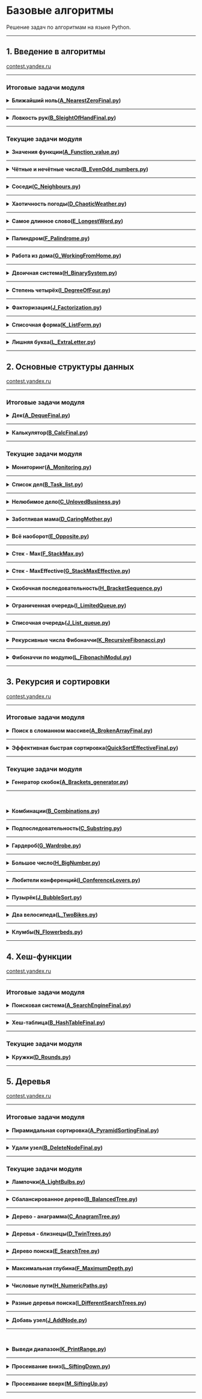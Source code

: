 # Базовые алгоритмы

Решение задач по алгоритмам на языке Python.

---

## 1. Введение в алгоритмы

[contest.yandex.ru](https://contest.yandex.ru/contest/22450/problems/)

-----

### Итоговые задачи модуля

<details>
<summary>
<b>Ближайший ноль(<a href ="Sprint1/A_NearestZeroFinal.py">A_NearestZeroFinal.py</a>) </b>
</summary>

#### Условие
Тимофей ищет место, чтобы построить себе дом. Улица, на которой он хочет жить, имеет длину n, то есть состоит из n одинаковых идущих подряд участков. Каждый участок либо пустой, либо на нём уже построен дом.

Общительный Тимофей не хочет жить далеко от других людей на этой улице. Поэтому ему важно для каждого участка знать расстояние до ближайшего пустого участка. Если участок пустой, эта величина будет равна нулю — расстояние до самого себя.

Помогите Тимофею посчитать искомые расстояния. Для этого у вас есть карта улицы. Дома в городе Тимофея нумеровались в том порядке, в котором строились, поэтому их номера на карте никак не упорядочены. Пустые участки обозначены нулями.
#### Формат ввода
В первой строке дана длина улицы —– n (1 ≤ n ≤ 106). В следующей строке записаны n целых неотрицательных чисел — номера домов и обозначения пустых участков на карте (нули). Гарантируется, что в последовательности есть хотя бы один ноль. Номера домов (положительные числа) уникальны и не превосходят 109.
####  Формат вывода
Для каждого из участков выведите расстояние до ближайшего нуля. Числа выводите в одну строку, разделяя их пробелами.

#### Пример 1

<table><tbody>
  <tr>
    <td><b>Ввод</b></td>
    <td><b>Вывод</b></td>
  </tr>

  <tr>
    <td valign='top'>
      5<br>
      0 1 4 9 0<br>
	  </td>
    <td valign='top'>
      0 1 2 1 0<br>
    </td>
  </tr>
</tbody></table>

#### Пример 2

<table><tbody>
  <tr>
    <td><b>Ввод</b></td>
    <td><b>Вывод</b></td>
  </tr>

  <tr>
    <td valign='top'>
      6<br>
      0 7 9 4 8 20<br>
	  </td>
    <td valign='top'>
      0 1 2 3 4 5<br>
    </td>
  </tr>
</tbody></table>
</details>

-----

<details>
<summary>
<b>Ловкость рук(<a href ="Sprint1/B_SleightOfHandFinal.py">B_SleightOfHandFinal.py</a>) </b>
</summary>

#### Условие
Игра «Тренажёр для скоростной печати» представляет собой поле из клавиш 4x4. В нём на каждом раунде появляется конфигурация цифр и точек. На клавише написана либо точка, либо цифра от 1 до 9.

В момент времени t игрок должен одновременно нажать на все клавиши, на которых написана цифра t. Гоша и Тимофей могут нажать в один момент времени на k клавиш каждый. Если в момент времени t нажаты все нужные клавиши, то игроки получают 1 балл.

Найдите число баллов, которое смогут заработать Гоша и Тимофей, если будут нажимать на клавиши вдвоём.
#### Формат ввода
В первой строке дано целое число k (1 ≤ k ≤ 5).

В четырёх следующих строках задан вид тренажёра -— по 4 символа в каждой строке. Каждый символ – либо точка, либо цифра от 1 до 9. Символы одной строки идут подряд и не разделены пробелами.
####  Формат вывода
Выведите единственное число -— максимальное количество баллов, которое смогут набрать Гоша и Тимофей.

#### Пример 1

<table><tbody>
  <tr>
    <td><b>Ввод</b></td>
    <td><b>Вывод</b></td>
  </tr>

  <tr>
    <td valign='top'>
    3<br>
    1231<br>
    2..2<br>
    2..2<br>
    2..2<br>
	  </td>
    <td valign='top'>
      2<br>
    </td>
  </tr>
</tbody></table>

#### Пример 2

<table><tbody>
  <tr>
    <td><b>Ввод</b></td>
    <td><b>Вывод</b></td>
  </tr>

  <tr>
    <td valign='top'>
      4<br>
      1111<br>
      1111<br>
      1111<br>
      1111<br>
	  </td>
    <td valign='top'>
      0<br>
    </td>
  </tr>
</tbody></table>

</details>

-----

### Текущие задачи модуля

<details>
<summary>
<b>Значения функции(<a href ="Sprint1/A_Function_value.py">A_Function_value.py</a>) </b>
</summary>

#### Условие

Вася делает тест по математике: вычисляет значение функций в различных точках. Стоит отличная погода, и друзья зовут Васю гулять. Но мальчик решил сначала закончить тест и только после этого идти к друзьям. К сожалению, Вася пока не умеет программировать. Зато вы умеете. Помогите Васе написать код функции, вычисляющей y = ax2 + bx + c. Напишите программу, которая будет по коэффициентам a, b, c и числу x выводить значение функции в точке x.

#### Формат ввода
На вход через пробел подаются целые числа a, x, b, c. В конце ввода находится перенос строки.

#### Формат вывода
Выведите одно число — значение функции в точке x.

#### Пример 1

<table><tbody>
  <tr>
    <td><b>Ввод</b></td>
    <td><b>Вывод</b></td>
  </tr>

  <tr>
    <td valign='top'>
		-8 -5 -2 7<br>
	</td>
    <td valign='top'>
		-183 <br>
    </td>
  </tr>
</tbody></table>

#### Пример 2

<table><tbody>
  <tr>
    <td><b>Ввод</b></td>
    <td><b>Вывод</b></td>
  </tr>

  <tr>
    <td valign='top'>
		8  2  9 -10<br>
	</td>
    <td valign='top'>
		40 <br>
    </td>
  </tr>
</tbody></table>

</details>

---

<details>
<summary>
<b>Чётные и нечётные числа(<a href ="Sprint1/B_EvenOdd_numbers.py">B_EvenOdd_numbers.py</a>) </b>
</summary>

#### Условие

Представьте себе онлайн-игру для поездки в метро: игрок нажимает на кнопку, и на экране появляются три случайных числа. Если все три числа оказываются одной чётности, игрок выигрывает.

Напишите программу, которая по трём числам определяет, выиграл игрок или нет.

#### Формат ввода
В первой строке записаны три случайных целых числа a, b и c. Числа не превосходят 109 по модулю.

#### Формат вывода
Выведите «WIN», если игрок выиграл, и «FAIL» в противном случае.

#### Пример 1

<table><tbody>
  <tr>
    <td><b>Ввод</b></td>
    <td><b>Вывод</b></td>
  </tr>

  <tr>
    <td valign='top'>
		1 2 -3<br>
	  </td>
    <td valign='top'>
		FAIL <br>
    </td>
  </tr>
</tbody></table>

#### Пример 2

<table><tbody>
  <tr>
    <td><b>Ввод</b></td>
    <td><b>Вывод</b></td>
  </tr>

  <tr>
    <td valign='top'>
		7 11 7<br>
	  </td>
    <td valign='top'>
		WIN <br>
    </td>
  </tr>
</tbody></table>

</details>

---

<details>
<summary>
<b>Соседи(<a href ="Sprint1/C_Neighbours.py">C_Neighbours.py</a>) </b>
</summary>

#### Условие
Дана матрица. Нужно написать функцию, которая для элемента возвращает всех его соседей. Соседним считается элемент, находящийся от текущего на одну ячейку влево, вправо, вверх или вниз. Диагональные элементы соседними не считаются.
Например, в матрице A соседними элементами для (0, 0) будут 2 и 0. А для (2, 1) –— 1, 2, 7, 7.

#### Формат ввода
В первой строке задано n — количество строк матрицы. Во второй — количество столбцов m. Числа m и n не превосходят 1000. В следующих n строках задана матрица. Элементы матрицы — целые числа, по модулю не превосходящие 1000. В последних двух строках записаны координаты элемента, соседей которого нужно найти. Индексация начинается с нуля.
### Формат вывода
Напечатайте нужные числа в возрастающем порядке через пробел.

#### Пример 1

<table><tbody>
  <tr>
    <td><b>Ввод</b></td>
    <td><b>Вывод</b></td>
  </tr>

  <tr>
    <td valign='top'>
      4<br>
      3<br>
      1 2 3<br>
      0 2 6<br>
      7 4 1<br>
      2 7 0<br>
      3<br>
      0<br>
	  </td>
    <td valign='top'>
		  7 7 <br>
    </td>
  </tr>
</tbody></table>

#### Пример 2

<table><tbody>
  <tr>
    <td><b>Ввод</b></td>
    <td><b>Вывод</b></td>
  </tr>

  <tr>
    <td valign='top'>
      4<br>
      3<br>
      1 2 3<br>
      0 2 6<br>
      7 4 1<br>
      2 7 0<br>
      0<br>
      0<br>
	  </td>
    <td valign='top'>
		  0 2 <br>
    </td>
  </tr>
</tbody></table>

</details>

-----

<details>
<summary>
<b>Хаотичность погоды(<a href ="Sprint1/D_ChaoticWeather.py">D_ChaoticWeather.py</a>) </b>
</summary>

#### Условие
Метеорологическая служба вашего города решила исследовать погоду новым способом.

Под температурой воздуха в конкретный день будем понимать максимальную температуру в этот день.
Под хаотичностью погоды за n дней служба понимает количество дней, в которые температура строго больше, чем в день до (если такой существует) и в день после текущего (если такой существует). Например, если за 5 дней максимальная температура воздуха составляла [1, 2, 5, 4, 8] градусов, то хаотичность за этот период равна 2: в 3-й и 5-й дни выполнялись описанные условия.
Определите по ежедневным показаниям температуры хаотичность погоды за этот период.

Заметим, что если число показаний n=1, то единственный день будет хаотичным.
#### Формат ввода
В первой строке дано число n –— длина периода измерений в днях, 1 ≤ n≤ 105. Во второй строке даны n целых чисел –— значения температуры в каждый из n дней. Значения температуры не превосходят 273 по модулю.
###  Формат вывода
Выведите единственное число — хаотичность за данный период.

### Пример 1

<table><tbody>
  <tr>
    <td><b>Ввод</b></td>
    <td><b>Вывод</b></td>
  </tr>

  <tr>
    <td valign='top'>
      7<br>
      -1 -10 -8 0 2 0 5<br>
	  </td>
    <td valign='top'>
		3 <br>
    </td>
  </tr>
</tbody></table>

#### Пример 2

<table><tbody>
  <tr>
    <td><b>Ввод</b></td>
    <td><b>Вывод</b></td>
  </tr>

  <tr>
    <td valign='top'>
      5<br>
      1 2 5 4 8<br>
	  </td>
    <td valign='top'>
		3 <br>
    </td>
  </tr>
</tbody></table>

</details>

-----

<details>
<summary>
<b>Самое длинное слово(<a href ="Sprint1/E_LongestWord.py">E_LongestWord.py</a>) </b>
</summary>

#### Условие
Чтобы подготовиться к семинару, Гоше надо прочитать статью по эффективному менеджменту. Так как Гоша хочет спланировать день заранее, ему необходимо оценить сложность статьи.

Он придумал такой метод оценки: берётся случайное предложение из текста и в нём ищется самое длинное слово. Его длина и будет условной сложностью статьи.

Помогите Гоше справиться с этой задачей.
#### Формат ввода
В первой строке дана длина текста L (1 ≤ L ≤ 105).

В следующей строке записан текст, состоящий из строчных латинских букв и пробелов. Слово —– последовательность букв, не разделённых пробелами. Пробелы могут стоять в самом начале строки и в самом её конце. Текст заканчивается переносом строки, этот символ не включается в число остальных L символов.
####  Формат вывода
В первой строке выведите самое длинное слово. Во второй строке выведите его длину. Если подходящих слов несколько, выведите то, которое встречается раньше.

#### Пример 1

<table><tbody>
  <tr>
    <td><b>Ввод</b></td>
    <td><b>Вывод</b></td>
  </tr>

  <tr>
    <td valign='top'>
      19<br>
      i love segment tree<br>
	  </td>
    <td valign='top'>
      segment<br>
      7<br>
    </td>
  </tr>
</tbody></table>

#### Пример 2

<table><tbody>
  <tr>
    <td><b>Ввод</b></td>
    <td><b>Вывод</b></td>
  </tr>

  <tr>
    <td valign='top'>
      21<br>
      frog jumps from river<br>
	  </td>
    <td valign='top'>
      jumps<br>
      5<br>
    </td>
  </tr>
</tbody></table>

</details>

-----

<details>
<summary>
<b>Палиндром(<a href ="Sprint1/F_Palindrome.py">F_Palindrome.py</a>) </b>
</summary>

#### Условие
Помогите Васе понять, будет ли фраза палиндромом‎. Учитываются только буквы и цифры, заглавные и строчные буквы считаются одинаковыми.
Решение должно работать за O(N), где N — длина строки на входе.
#### Формат ввода
В единственной строке записана фраза или слово. Буквы могут быть только латинские. Длина текста не превосходит 20000 символов.
Фраза может состоять из строчных и прописных латинских букв, цифр, знаков препинания.
####  Формат вывода
Выведите «True», если фраза является палиндромом, и «False», если не является.

#### Пример 1

<table><tbody>
  <tr>
    <td><b>Ввод</b></td>
    <td><b>Вывод</b></td>
  </tr>

  <tr>
    <td valign='top'>
      A man, a plan, a canal: Panama<br>
	  </td>
    <td valign='top'>
      True<br>
    </td>
  </tr>
</tbody></table>

#### Пример 2

<table><tbody>
  <tr>
    <td><b>Ввод</b></td>
    <td><b>Вывод</b></td>
  </tr>

  <tr>
    <td valign='top'>
      zo<br>
	  </td>
    <td valign='top'>
      False <br>
    </td>
  </tr>
</tbody></table>

</details>

-----

<details>
<summary>
<b>Работа из дома(<a href ="Sprint1/G_WorkingFromHome.py">G_WorkingFromHome.py</a>) </b>
</summary>

#### Условие
Вася реализовал функцию, которая переводит целое число из десятичной системы в двоичную. Но, кажется, она получилась не очень оптимальной.
Попробуйте написать более эффективную программу.
Не используйте встроенные средства языка по переводу чисел в бинарное представление.
#### Формат ввода
На вход подаётся целое число в диапазоне от 0 до 10000.
####  Формат вывода
Выведите двоичное представление этого числа.

#### Пример 1
<table><tbody>
  <tr>
    <td><b>Ввод</b></td>
    <td><b>Вывод</b></td>
  </tr>

  <tr>
    <td valign='top'>
      5<br>
	  </td>
    <td valign='top'>
      101 <br>
    </td>
  </tr>
</tbody></table>

#### Пример 2
<table><tbody>
  <tr>
    <td><b>Ввод</b></td>
    <td><b>Вывод</b></td>
  </tr>

  <tr>
    <td valign='top'>
      14<br>
	  </td>
    <td valign='top'>
      1110 <br>
    </td>
  </tr>
</tbody></table>

</details>

-----

<details>
<summary>
<b>Двоичная система(<a href ="Sprint1/H_BinarySystem.py">H_BinarySystem.py</a>) </b>
</summary>

#### Условие
Тимофей записал два числа в двоичной системе счисления и попросил Гошу вывести их сумму, также в двоичной системе. Встроенную в язык программирования возможность сложения двоичных чисел применять нельзя. Помогите Гоше решить задачу.
Решение должно работать за O(N), где N –— количество разрядов максимального числа на входе.
#### Формат ввода
Два числа в двоичной системе счисления, каждое на отдельной строке. Длина каждого числа не превосходит 10 000 символов.
####  Формат вывода
Одно число в двоичной системе счисления.

#### Пример 1

<table><tbody>
  <tr>
    <td><b>Ввод</b></td>
    <td><b>Вывод</b></td>
  </tr>

  <tr>
    <td valign='top'>
      1010<br>
      1011<br>
	  </td>
    <td valign='top'>
      10101 <br>
    </td>
  </tr>
</tbody></table>

#### Пример 2

<table><tbody>
  <tr>
    <td><b>Ввод</b></td>
    <td><b>Вывод</b></td>
  </tr>

  <tr>
    <td valign='top'>
      1<br>
      1<br>
	  </td>
    <td valign='top'>
      10 <br>
    </td>
  </tr>
</tbody></table>
</details>

-----

<details>
<summary>
<b>Степень четырёх(<a href ="Sprint1/I_DegreeOfFour.py">I_DegreeOfFour.py</a>) </b>
</summary>

#### Условие
Напишите программу, которая определяет, будет ли положительное целое число степенью четвёрки.
Подсказка: степенью четвёрки будут все числа вида 4n, где n – целое неотрицательное число.
#### Формат ввода
На вход подаётся целое число в диапазоне от 1 до 10000.
####  Формат вывода
Выведите «True», если число является степенью четырёх, «False» –— в обратном случае.

#### Пример 1

<table><tbody>
  <tr>
    <td><b>Ввод</b></td>
    <td><b>Вывод</b></td>
  </tr>

  <tr>
    <td valign='top'>
      15<br>
	  </td>
    <td valign='top'>
      False<br>
    </td>
  </tr>
</tbody></table>

#### Пример 2

<table><tbody>
  <tr>
    <td><b>Ввод</b></td>
    <td><b>Вывод</b></td>
  </tr>

  <tr>
    <td valign='top'>
      16<br>
	  </td>
    <td valign='top'>
      True<br>
    </td>
  </tr>
</tbody></table>
</details>

-----

<details>
<summary>
<b>Факторизация(<a href ="Sprint1/J_Factorization.py">J_Factorization.py</a>) </b>
</summary>

#### Условие
Основная теорема арифметики говорит: любое число раскладывается на произведение простых множителей единственным образом, с точностью до их перестановки. Например:

Число 8 можно представить как 2 × 2 × 2.
Число 50 –— как 2 × 5 × 5 (или 5 × 5 × 2, или 5 × 2 × 5). Три варианта отличаются лишь порядком следования множителей.
Разложение числа на простые множители называется факторизацией числа.

Напишите программу, которая производит факторизацию переданного числа.
#### Формат ввода
В единственной строке дано число n (2 ≤ n ≤ 109), которое нужно факторизовать.
####  Формат вывода
Выведите в порядке неубывания простые множители, на которые раскладывается число n.

#### Пример 1

<table><tbody>
  <tr>
    <td><b>Ввод</b></td>
    <td><b>Вывод</b></td>
  </tr>

  <tr>
    <td valign='top'>
      8<br>
	  </td>
    <td valign='top'>
      2 2 2 <br>
    </td>
  </tr>
</tbody></table>

#### Пример 2

<table><tbody>
  <tr>
    <td><b>Ввод</b></td>
    <td><b>Вывод</b></td>
  </tr>

  <tr>
    <td valign='top'>
      100<br>
	  </td>
    <td valign='top'>
      2 2 5 5 <br>
    </td>
  </tr>
</tbody></table>
</details>

-----

<details>
<summary>
<b>Списочная форма(<a href ="Sprint1/K_ListForm.py">K_ListForm.py</a>) </b>
</summary>

#### Условие
Вася просил Аллу помочь решить задачу. На этот раз по информатике.
Для неотрицательного целого числа X списочная форма –— это массив его цифр слева направо. К примеру, для 1231 списочная форма будет [1,2,3,1]. На вход подается количество цифр числа Х, списочная форма неотрицательного числа Х и неотрицательное число K. Число К не превосходят 10000. Длина числа Х не превосходит 1000.

Нужно вернуть списочную форму числа X + K.
#### Формат ввода
В первой строке — длина списочной формы числа X. На следующей строке — сама списочная форма с цифрами записанными через пробел.
В последней строке записано число K, 0 ≤ K ≤ 10000.
####  Формат вывода
Выведите списочную форму числа X+K.

#### Пример 1

<table><tbody>
  <tr>
    <td><b>Ввод</b></td>
    <td><b>Вывод</b></td>
  </tr>

  <tr>
    <td valign='top'>
      4<br>
      1 2 0 0<br>
      34<br>
	  </td>
    <td valign='top'>
      1 2 3 4 <br>
    </td>
  </tr>
</tbody></table>

#### Пример 2

<table><tbody>
  <tr>
    <td><b>Ввод</b></td>
    <td><b>Вывод</b></td>
  </tr>

  <tr>
    <td valign='top'>
      2<br>
      9 5<br>
      17<br>
	  </td>
    <td valign='top'>
      1 1 2 <br>
    </td>
  </tr>
</tbody></table>
</details>

-----

<details>
<summary>
<b>Лишняя буква(<a href ="Sprint1/L_ExtraLetter.py">L_ExtraLetter.py</a>) </b>
</summary>

#### Условие
Васе очень нравятся задачи про строки, поэтому он придумал свою. Есть 2 строки s и t, состоящие только из строчных букв. Строка t получена перемешиванием букв строки s и добавлением 1 буквы в случайную позицию. Нужно найти добавленную букву.
#### Формат ввода
На вход подаются строки s и t, разделённые переносом строки. Длины строк не превосходят 1000 символов. Строки не бывают пустыми.
####  Формат вывода
Выведите лишнюю букву.

#### Пример 1

<table><tbody>
  <tr>
    <td><b>Ввод</b></td>
    <td><b>Вывод</b></td>
  </tr>

  <tr>
    <td valign='top'>
      abcd<br>
      abcde<br>
	  </td>
    <td valign='top'>
      e<br>
    </td>
  </tr>
</tbody></table>

#### Пример 2

<table><tbody>
  <tr>
    <td><b>Ввод</b></td>
    <td><b>Вывод</b></td>
  </tr>

  <tr>
    <td valign='top'>
      go<br>
      ogg<br>
	  </td>
    <td valign='top'>
      g<br>
    </td>
  </tr>
</tbody></table>

#### Пример 3

<table><tbody>
  <tr>
    <td><b>Ввод</b></td>
    <td><b>Вывод</b></td>
  </tr>

  <tr>
    <td valign='top'>
      xtkpx<br>
      xkctpx<br>
	  </td>
    <td valign='top'>
      c<br>
    </td>
  </tr>
</tbody></table>
</details>

-----

## 2. Основные структуры данных

[contest.yandex.ru](https://contest.yandex.ru/contest/22779/problems/)

-----
### Итоговые задачи модуля

<details>
<summary>
<b>Дек(<a href ="Sprint2/А_DequeFinal.py">А_DequeFinal.py</a>) </b>
</summary>

#### Условие

Гоша реализовал структуру данных Дек, максимальный размер которого определяется заданным числом. Методы push_back(x), push_front(x), pop_back(), pop_front() работали корректно. Но, если в деке было много элементов, программа работала очень долго. Дело в том, что не все операции выполнялись за O(1). Помогите Гоше! Напишите эффективную реализацию.

Внимание: при реализации используйте кольцевой буфер.

#### Формат ввода
В первой строке записано количество команд n — целое число, не превосходящее 100000. Во второй строке записано число m — максимальный размер дека. Он не превосходит 50000. В следующих n строках записана одна из команд:

push_back(value) – добавить элемент в конец дека. Если в деке уже находится максимальное число элементов, вывести «error».
push_front(value) – добавить элемент в начало дека. Если в деке уже находится максимальное число элементов, вывести «error».
pop_front() – вывести первый элемент дека и удалить его. Если дек был пуст, то вывести «error».
pop_back() – вывести последний элемент дека и удалить его. Если дек был пуст, то вывести «error».
Value — целое число, по модулю не превосходящее 1000.

####  Формат вывода
Выведите результат выполнения каждой команды на отдельной строке. Для успешных запросов push_back(x) и push_front(x) ничего выводить не надо.

#### Пример 1

<table><tbody>
  <tr>
    <td><b>Ввод</b></td>
    <td><b>Вывод</b></td>
  </tr>

  <tr>
    <td valign='top'>
      4<br>
      4<br>
      push_front 861<br>
      push_front -819<br>
      pop_back<br>
      pop_back<br>
	  </td>
    <td valign='top'>
      861<br>
      -819<br>
    </td>
  </tr>
</tbody></table>

#### Пример 2

<table><tbody>
  <tr>
    <td><b>Ввод</b></td>
    <td><b>Вывод</b></td>
  </tr>

  <tr>
    <td valign='top'>
      7<br>
      10<br>
      push_front -855<br>
      push_front 0<br>
      pop_back<br>
      pop_back<br>
      push_back 844<br>
      pop_back<br>
      push_back 823<br>
	  </td>
    <td valign='top'>
      -855<br>
      0<br>
      844<br>
    </td>
  </tr>
</tbody></table>
</details>

-----

<details>
<summary>
<b>Калькулятор(<a href ="Sprint2/B_CalcFinal.py">B_CalcFinal.py</a>) </b>
</summary>

#### Условие

Задание связано с обратной польской нотацией. Она используется для парсинга арифметических выражений. Еще её иногда называют постфиксной нотацией.

В постфиксной нотации операнды расположены перед знаками операций.

Пример 1:
3 4 +
означает 3 + 4 и равно 7

Пример 2:
12 5 /
Так как деление целочисленное, то в результате получим 2.

Пример 3:
10 2 4 * -
означает 10 - 2 * 4 и равно 2

Разберём последний пример подробнее:

Знак * стоит сразу после чисел 2 и 4, значит к ним нужно применить операцию, которую этот знак обозначает, то есть перемножить эти два числа. В результате получим 8.

После этого выражение приобретёт вид:

10 8 -

Операцию «минус» нужно применить к двум идущим перед ней числам, то есть 10 и 8. В итоге получаем 2.

Рассмотрим алгоритм более подробно. Для его реализации будем использовать стек.

Для вычисления значения выражения, записанного в обратной польской нотации, нужно считывать выражение слева направо и придерживаться следующих шагов:

Обработка входного символа:
Если на вход подан операнд, он помещается на вершину стека.
Если на вход подан знак операции, то эта операция выполняется над требуемым количеством значений, взятых из стека в порядке добавления. Результат выполненной операции помещается на вершину стека.
Если входной набор символов обработан не полностью, перейти к шагу 1.
После полной обработки входного набора символов результат вычисления выражения находится в вершине стека. Если в стеке осталось несколько чисел, то надо вывести только верхний элемент.
Замечание про отрицательные числа и деление: в этой задаче под делением понимается математическое целочисленное деление. Это значит, что округление всегда происходит вниз. А именно: если a / b = c, то b ⋅ c — это наибольшее число, которое не превосходит a и одновременно делится без остатка на b.

Например, -1 / 3 = -1. Будьте осторожны: в C++, Java и Go, например, деление чисел работает иначе.

В текущей задаче гарантируется, что деления на отрицательное число нет.

#### Формат ввода

В единственной строке дано выражение, записанное в обратной польской нотации. Числа и арифметические операции записаны через пробел.

На вход могут подаваться операции: +, -, *, / и числа, по модулю не превосходящие 10000.

Гарантируется, что значение промежуточных выражений в тестовых данных по модулю не больше 50000.

####  Формат вывода
Выведите единственное число — значение выражения.

#### Пример 1
<table><tbody>
  <tr>
    <td><b>Ввод</b></td>
    <td><b>Вывод</b></td>
  </tr>

  <tr>
    <td valign='top'>
      2 1 + 3 *<br>
	  </td>
    <td valign='top'>
      9<br>
    </td>
  </tr>
</tbody></table>

#### Пример 2
<table><tbody>
  <tr>
    <td><b>Ввод</b></td>
    <td><b>Вывод</b></td>
  </tr>

  <tr>
    <td valign='top'>
      7 2 + 4 * 2 +<br>
	  </td>
    <td valign='top'>
      38<br>
    </td>
  </tr>
</tbody></table>
</details>

-----

### Текущие задачи модуля

<details>
<summary>
<b>Мониторинг(<a href ="Sprint2/A_Monitoring.py">A_Monitoring.py</a>) </b>
</summary>

#### Условие
Алла получила задание, связанное с мониторингом работы различных серверов. Требуется понять, сколько времени обрабатываются определённые запросы на конкретных серверах. Эту информацию нужно хранить в матрице, где номер столбца соответствуют идентификатору запроса, а номер строки — идентификатору сервера. Алла перепутала строки и столбцы местами. С каждым бывает. Помогите ей исправить баг.

Есть матрица размера m × n. Нужно написать функцию, которая её транспонирует.

Транспонированная матрица получается из исходной заменой строк на столбцы.

#### Формат ввода
В первой строке задано число n — количество строк матрицы.
Во второй строке задано m — число столбцов, m и n не превосходят 1000. В следующих n строках задана матрица. Числа в ней не превосходят по модулю 1000.

####  Формат вывода
Напечатайте транспонированную матрицу в том же формате, который задан во входных данных. Каждая строка матрицы выводится на отдельной строке, элементы разделяются пробелами.

#### Пример 1
<table><tbody>
  <tr>
    <td><b>Ввод</b></td>
    <td><b>Вывод</b></td>
  </tr>

  <tr>
    <td valign='top'>
      4<br>
      3<br>
      1 2 3<br>
      0 2 6<br>
      7 4 1<br>
      2 7 0<br>
	  </td>
    <td valign='top'>
      1 0 7 2<br>
      2 2 4 7<br>
      3 6 1 0<br>
    </td>
  </tr>
</tbody></table>

</details>

---

<details>
<summary>
<b>Список дел(<a href ="Sprint2/B_Task_list.py">B_Task_list.py</a>) </b>
</summary>

#### Условие
Васе нужно распечатать свой список дел на сегодня. Помогите ему: напишите функцию, которая печатает все его дела. Известно, что дел у Васи не больше 5000
Внимание: в этой задаче не нужно считывать входные данные. Нужно написать только функцию, которая принимает на вход голову списка и печатает его элементы. Ниже дано описание структуры, которая задаёт узел списка.
#### Формат ввода
Формат ввода
В качестве ответа сдайте только код функции, которая печатает элементы списка. Длина списка не превосходит 5000
 элементов. Список не бывает пустым.
Следуйте следующим правилам при отправке решений:

По умолчанию выбран компилятор Make, выбор компилятора в данной задаче недоступен.
Решение нужно отправлять в виде файла с расширением соответствующем вашему языку программирования.
Для Java файл должен называться Solution.java, для C# – Solution.cs
Для остальных языков программирования это имя использовать нельзя (имя «solution» тоже).
Для Go укажите package main.

####  Формат вывода
Функция должна напечатать элементы списка по одному в строке.

</details>

---

<details>
<summary>
<b>Нелюбимое дело(<a href ="Sprint2/C_UnlovedBusiness.py">C_UnlovedBusiness.py</a>) </b>
</summary>

#### Условие

Вася размышляет, что ему можно не делать из того списка дел, который он составил. Но, кажется, все пункты очень важные! Вася решает загадать число и удалить дело, которое идёт под этим номером. Список дел представлен в виде односвязного списка. Напишите функцию solution, которая принимает на вход голову списка и номер удаляемого дела и возвращает голову обновлённого списка.
Внимание: в этой задаче не нужно считывать входные данные. Нужно написать только функцию, которая принимает на вход голову списка и номер удаляемого элемента и возвращает голову обновлённого списка.

#### Формат ввода
Функция принимает голову списка и индекс элемента, который надо удалить (нумерация с нуля). Список содержит не более 5000 элементов. Список не бывает пустым.

####  Формат вывода

Верните голову списка, в котором удален нужный элемент.

</details>

---

<details>
<summary>
<b>Заботливая мама(<a href ="Sprint2/D_CaringMother.py">D_CaringMother.py</a>) </b>
</summary>

#### Условие
Мама Васи хочет знать, что сын планирует делать и когда. Помогите ей: напишите функцию solution, определяющую индекс первого вхождения передаваемого ей на вход значения в связном списке, если значение присутствует.Внимание: в этой задаче не нужно считывать входные данные. Нужно написать только функцию, которая принимает на вход голову списка и искомый элемент, а возвращает целое число — индекс найденного элемента или -1.

#### Формат ввода
Функция на вход принимает голову односвязного списка и элемент, который нужно найти. Длина списка не превосходит 10000 элементов. Список не бывает пустым.
####  Формат вывода
Функция возвращает индекс первого вхождения искомого элемента в список(индексация начинается с нуля). Если элемент не найден, нужно вернуть -1.


</details>

---
<details>
<summary>
<b>Всё наоборот(<a href ="Sprint2/E_Opposite.py">E_Opposite.py</a>) </b>
</summary>

#### Условие

Вася решил запутать маму —– делать дела в обратном порядке. Список его дел теперь хранится в двусвязном списке. Напишите функцию, которая вернёт список в обратном порядке.

#### Формат ввода

Функция принимает на вход единственный аргумент — голову двусвязного списка.
Длина списка не превосходит 1000 элементов. Список не бывает пустым.

####  Формат вывода
Функция должна вернуть голову развернутого списка.


</details>

---

<details>
<summary>
<b>Стек - Max(<a href ="Sprint2/F_StackMax.py">F_StackMax.py</a>) </b>
</summary>

#### Условие
Нужно реализовать класс StackMax, который поддерживает операцию определения максимума среди всех элементов в стеке. Класс должен поддерживать операции push(x), где x – целое число, pop() и get_max().
#### Формат ввода
В первой строке записано одно число n — количество команд, которое не превосходит 10000. В следующих n строках идут команды. Команды могут быть следующих видов:

push(x) — добавить число x в стек;
pop() — удалить число с вершины стека;
get_max() — напечатать максимальное число в стеке;
Если стек пуст, при вызове команды get_max() нужно напечатать «None», для команды pop() — «error».
####  Формат вывода
Для каждой команды get_max() напечатайте результат её выполнения. Если стек пустой, для команды get_max() напечатайте «None». Если происходит удаление из пустого стека — напечатайте «error».

</details>

---

<details>
<summary>
<b>Стек - MaxEffective(<a href ="Sprint2/G_StackMaxEffective.py">G_StackMaxEffective.py</a>) </b>
</summary>

#### Условие
Реализуйте класс StackMaxEffective, поддерживающий операцию определения максимума среди элементов в стеке. Сложность операции должна быть O(1). Для пустого стека операция должна возвращать None. При этом push(x) и pop() также должны выполняться за константное время.

#### Формат ввода
В первой строке записано одно число — количество команд, оно не превосходит 100000. Далее идут команды по одной в строке. Команды могут быть следующих видов:

push(x) — добавить число x в стек;
pop() — удалить число с вершины стека;
get_max() — напечатать максимальное число в стеке;
Если стек пуст, при вызове команды get_max нужно напечатать «None», для команды pop — «error».

####  Формат вывода
Для каждой команды get_max() напечатайте результат её выполнения. Если стек пустой, для команды get_max() напечатайте «None». Если происходит удаление из пустого стека — напечатайте «error».

#### Пример 1

<table><tbody>
  <tr>
    <td><b>Ввод</b></td>
    <td><b>Вывод</b></td>
  </tr>

  <tr>
    <td valign='top'>
      10<br>
      pop<br>
      pop<br>
      push 4<br>
      push -5<br>
      push 7<br>
      pop<br>
      pop<br>
      get_max<br>
      pop<br>
      get_max<br>
	  </td>
    <td valign='top'>
      error<br>
      error<br>
      4<br>
      None<br>
    </td>
  </tr>
</tbody></table>

#### Пример 2

<table><tbody>
  <tr>
    <td><b>Ввод</b></td>
    <td><b>Вывод</b></td>
  </tr>

  <tr>
    <td valign='top'>
      10<br>
      get_max<br>
      push -6<br>
      pop<br>
      pop<br>
      get_max<br>
      push 2<br>
      get_max<br>
      pop<br>
      push -2<br>
      push -6<br>
	  </td>
    <td valign='top'>
      None<br>
      error<br>
      None<br>
      2<br>
    </td>
  </tr>
</tbody></table>
</details>

---

<details>
<summary>
<b>Скобочная последовательность(<a href ="Sprint2/H_BracketSequence.py">H_BracketSequence.py</a>) </b>
</summary>

#### Условие
Вот какую задачу Тимофей предложил на собеседовании одному из кандидатов. Если вы с ней ещё не сталкивались, то наверняка столкнётесь –— она довольно популярная.

Дана скобочная последовательность. Нужно определить, правильная ли она.

Будем придерживаться такого определения:

пустая строка —– правильная скобочная последовательность;
правильная скобочная последовательность, взятая в скобки одного типа, –— правильная скобочная последовательность;
правильная скобочная последовательность с приписанной слева или справа правильной скобочной последовательностью —– тоже правильная.
На вход подаётся последовательность из скобок трёх видов: [], (), {}.
Напишите функцию is_correct_bracket_seq, которая принимает на вход скобочную последовательность и возвращает True, если последовательность правильная, а иначе False.

#### Формат ввода
На вход подаётся одна строка, содержащая скобочную последовательность. Скобки записаны подряд, без пробелов.
####  Формат вывода
Выведите «True» или «False».

#### Пример 1

<table><tbody>
  <tr>
    <td><b>Ввод</b></td>
    <td><b>Вывод</b></td>
  </tr>

  <tr>
    <td valign='top'>
      {[()]}<br>
	  </td>
    <td valign='top'>
      True<br>
    </td>
  </tr>
</tbody></table>

#### Пример 2

<table><tbody>
  <tr>
    <td><b>Ввод</b></td>
    <td><b>Вывод</b></td>
  </tr>

  <tr>
    <td valign='top'>
      ()<br>
	  </td>
    <td valign='top'>
      True<br>
    </td>
  </tr>
</tbody></table>

</details>

---

<details>
<summary>
<b>Ограниченная очередь(<a href ="Sprint2/I_LimitedQueue.py">I_LimitedQueue.py</a>) </b>
</summary>

#### Условие
Астрологи объявили день очередей ограниченного размера. Тимофею нужно написать класс MyQueueSized, который принимает параметр max_size, означающий максимально допустимое количество элементов в очереди.

Помогите ему —– реализуйте программу, которая будет эмулировать работу такой очереди. Функции, которые надо поддержать, описаны в формате ввода.
#### Формат ввода
В первой строке записано одно число — количество команд, оно не превосходит 5000.
Во второй строке задан максимально допустимый размер очереди, он не превосходит 5000.
Далее идут команды по одной на строке. Команды могут быть следующих видов:

push(x) — добавить число x в очередь;
pop() — удалить число из очереди и вывести на печать;
peek() — напечатать первое число в очереди;
size() — вернуть размер очереди;
При превышении допустимого размера очереди нужно вывести «error». При вызове операций pop() или peek() для пустой очереди нужно вывести «None».

####  Формат вывода
Напечатайте результаты выполнения нужных команд, по одному на строке.

#### Пример 1

<table><tbody>
  <tr>
    <td><b>Ввод</b></td>
    <td><b>Вывод</b></td>
  </tr>

  <tr>
    <td valign='top'>
      8<br>
      2<br>
      peek<br>
      push 5<br>
      push 2<br>
      peek<br>
      size<br>
      size<br>
      push 1<br>
      size<br>
	  </td>
    <td valign='top'>
      None<br>
      5<br>
      2<br>
      2<br>
      error<br>
      2<br>
    </td>
  </tr>
</tbody></table>

#### Пример 2
<table><tbody>
  <tr>
    <td><b>Ввод</b></td>
    <td><b>Вывод</b></td>
  </tr>

  <tr>
    <td valign='top'>
      10<br>
      1<br>
      push 1<br>
      size<br>
      push 3<br>
      size<br>
      push 1<br>
      pop<br>
      push 1<br>
      pop<br>
      push 3<br>
      push 3<br>
	  </td>
    <td valign='top'>
      1<br>
      error<br>
      1<br>
      error<br>
      1<br>
      1<br>
      error<br>
    </td>
  </tr>
</tbody></table>
</details>

---

<details>
<summary>
<b>Списочная очередь(<a href ="Sprint2/J_List_queue.py">J_List_queue.py</a>) </b>
</summary>

#### Условие
Любимый вариант очереди Тимофея — очередь, написанная с использованием связного списка. Помогите ему с реализацией. Очередь должна поддерживать выполнение трёх команд:

get() — вывести элемент, находящийся в голове очереди, и удалить его. Если очередь пуста, то вывести «error».
put(x) — добавить число x в очередь
size() — вывести текущий размер очереди

#### Формат ввода
В первой строке записано количество команд n — целое число, не превосходящее 1000. В каждой из следующих n строк записаны команды по одной строке.

####  Формат вывода
Выведите ответ на каждый запрос по одному в строке.

#### Пример 1
<table><tbody>
  <tr>
    <td><b>Ввод</b></td>
    <td><b>Вывод</b></td>
  </tr>

  <tr>
    <td valign='top'>
      10<br>
      put -34<br>
      put -23<br>
      get<br>
      size<br>
      get<br>
      size<br>
      get<br>
      get<br>
      put 80<br>
      size<br>
	  </td>
    <td valign='top'>
      -34<br>
      1<br>
      -23<br>
      0<br>
      error<br>
      error<br>
      1<br>
    </td>
  </tr>
</tbody></table>

#### Пример 2
<table><tbody>
  <tr>
    <td><b>Ввод</b></td>
    <td><b>Вывод</b></td>
  </tr>

  <tr>
    <td valign='top'>
      6<br>
      put -66<br>
      put 98<br>
      size<br>
      size<br>
      get<br>
      get<br>
	  </td>
    <td valign='top'>
      2<br>
      2<br>
      -66<br>
      98<br>
    </td>
  </tr>
</tbody></table>
</details>

---

<details>
<summary>
<b>Рекурсивные числа Фибоначчи(<a href ="Sprint2/K_RecursiveFibonacci.py">K_RecursiveFibonacci.py</a>) </b>
</summary>

#### Формат ввода

На вход подаётся n — целое число в диапазоне от 0 до 32.
####  Формат вывода

Нужно вывести Fn.

#### Пример 1
<table><tbody>
  <tr>
    <td><b>Ввод</b></td>
    <td><b>Вывод</b></td>
  </tr>

  <tr>
    <td valign='top'>
      3<br>
	  </td>
    <td valign='top'>
      3<br>
    </td>
  </tr>
</tbody></table>

#### Пример 2
<table><tbody>
  <tr>
    <td><b>Ввод</b></td>
    <td><b>Вывод</b></td>
  </tr>

  <tr>
    <td valign='top'>
      0<br>
	  </td>
    <td valign='top'>
      1<br>
    </td>
  </tr>
</tbody></table>

</details>

-----

<details>
<summary>
<b>Фибоначчи по модулю(<a href ="Sprint2/L_FibonachiModul.py">L_FibonachiModul.py</a>) </b>
</summary>

#### Условие
У Тимофея было очень много стажёров, целых N (0 ≤ N ≤ 106) человек. Каждый стажёр хотел быть лучше своих предшественников, поэтому i-й стажёр делал столько коммитов, сколько делали два предыдущих стажёра в сумме. Два первых стажёра были менее инициативными — они сделали по одному коммиту.

Пусть Fi —– число коммитов, сделанных i-м стажёром (стажёры нумеруются с нуля). Первые два стажёра сделали по одному коммиту: F0=F1=1. Для всех i≥ 2 выполнено Fi=Fi−1+Fi−2.

Определите, сколько кода напишет следующий стажёр –— найдите последние k цифр числа Fn.

Как найти k последних цифр

Чтобы вычислить k последних цифр некоторого числа x, достаточно взять остаток от его деления на число 10k. Эта операция обозначается как x mod 10k. Узнайте, как записывается операция взятия остатка по модулю в вашем языке программирования.

Также обратите внимание на возможное переполнение целочисленных типов, если в вашем языке такое случается.

#### Формат ввода

В первой строке записаны через пробел два целых числа n (0 ≤ n ≤ 106) и k (1 ≤ k ≤ 8).
Выведите единственное число – последние k цифр числа Fn.

####  Формат вывода

Если в искомом числе меньше k цифр, то выведите само число без ведущих нулей.

#### Пример 1

<table><tbody>
  <tr>
    <td><b>Ввод</b></td>
    <td><b>Вывод</b></td>
  </tr>

  <tr>
    <td valign='top'>
      3 1<br>
	  </td>
    <td valign='top'>
      3<br>
    </td>
  </tr>
</tbody></table>

#### Пример 2

<table><tbody>
  <tr>
    <td><b>Ввод</b></td>
    <td><b>Вывод</b></td>
  </tr>

  <tr>
    <td valign='top'>
      10 1<br>
	  </td>
    <td valign='top'>
      9<br>
    </td>
  </tr>
</tbody></table>
</details>

-----

## 3. Рекурсия и сортировки

[contest.yandex.ru](https://contest.yandex.ru/contest/23638/problems/)

-----

### Итоговые задачи модуля

<details>
<summary>
<b>Поиск в сломанном массиве(<a href ="Sprint3/A_BrokenArrayFinal.py">A_BrokenArrayFinal.py</a>) </b>
</summary>

#### Условие
Алла ошиблась при копировании из одной структуры данных в другую. Она хранила массив чисел в кольцевом буфере. Массив был отсортирован по возрастанию, и в нём можно было найти элемент за логарифмическое время. Алла скопировала данные из кольцевого буфера в обычный массив, но сдвинула данные исходной отсортированной последовательности. Теперь массив не является отсортированным. Тем не менее, нужно обеспечить возможность находить в нем элемент за O(logn).
Можно предполагать, что в массиве только уникальные элементы.
Задачу необходимо сдавать с компилятором Make, он выбран по умолчанию, других компиляторов в задаче нет. Решение отправляется файлом. Требуемые сигнатуры функций лежат в заготовках кода на диске.

От вас требуется реализовать функцию, осуществляющую поиск в сломанном массиве. Файлы с заготовками кода, содержащими сигнатуры функций и базовый тест для поддерживаемых языков, находятся на Яндекс.Диске по ссылке. Обратите внимание, что считывать данные и выводить ответ не требуется.
Расширение файла должно соответствовать языку, на котором вы пишете (.cpp, .java, .go, .js, .py). Если вы пишете на Java, назовите файл с решением Solution.java, для C# – Solution.cs. Для остальных языков название может быть любым, кроме solution.ext, где ext – разрешение для вашего языка.
#### Формат ввода
Функция принимает массив натуральных чисел и искомое число k. Длина массива не превосходит 10000. Элементы массива и число k не превосходят по значению 10000.
В примерах:
В первой строке записано число n –— длина массива.
Во второй строке записано положительное число k –— искомый элемент.
Далее в строку через пробел записано n натуральных чисел – элементы массива.

####  Формат вывода
Функция должна вернуть индекс элемента, равного k, если такой есть в массиве (нумерация с нуля). Если элемент не найден, функция должна вернуть −1.
Изменять массив нельзя. Для отсечения неэффективных решений ваша функция будет запускаться от 100000 до 1000000 раз.

#### Пример 1

<table><tbody>
  <tr>
    <td><b>Ввод</b></td>
    <td><b>Вывод</b></td>
  </tr>

  <tr>
    <td valign='top'>
      9<br>
      5<br>
      19 21 100 101 1 4 5 7 12<br>
	  </td>
    <td valign='top'>
      6<br>
    </td>
  </tr>
</tbody></table>

#### Пример 2

<table><tbody>
  <tr>
    <td><b>Ввод</b></td>
    <td><b>Вывод</b></td>
  </tr>

  <tr>
    <td valign='top'>
      2<br>
      1<br>
      5 1<br>
	  </td>
    <td valign='top'>
      1<br>
    </td>
  </tr>
</tbody></table>
</details>

-----

<details>
<summary>
<b>Эффективная быстрая сортировка(<a href ="Sprint3/QuickSortEffectiveFinal.py">QuickSortEffectiveFinal.py</a>) </b>
</summary>

#### Условие

Тимофей решил организовать соревнование по спортивному программированию, чтобы найти талантливых стажёров. Задачи подобраны, участники зарегистрированы, тесты написаны. Осталось придумать, как в конце соревнования будет определяться победитель.

Каждый участник имеет уникальный логин. Когда соревнование закончится, к нему будут привязаны два показателя: количество решённых задач Pi и размер штрафа Fi. Штраф начисляется за неудачные попытки и время, затраченное на задачу.

Тимофей решил сортировать таблицу результатов следующим образом: при сравнении двух участников выше будет идти тот, у которого решено больше задач. При равенстве числа решённых задач первым идёт участник с меньшим штрафом. Если же и штрафы совпадают, то первым будет тот, у которого логин идёт раньше в алфавитном (лексикографическом) порядке.

Тимофей заказал толстовки для победителей и накануне поехал за ними в магазин. В своё отсутствие он поручил вам реализовать алгоритм быстрой сортировки (англ. quick sort) для таблицы результатов. Так как Тимофей любит спортивное программирование и не любит зря расходовать оперативную память, то ваша реализация сортировки не может потреблять O(n) дополнительной памяти для промежуточных данных (такая модификация быстрой сортировки называется "in-place").

Как работает in-place quick sort
Как и в случае обычной быстрой сортировки, которая использует дополнительную память, необходимо выбрать опорный элемент (англ. pivot), а затем переупорядочить массив. Сделаем так, чтобы сначала шли элементы, не превосходящие опорного, а затем —– большие опорного.

Затем сортировка вызывается рекурсивно для двух полученных частей. Именно на этапе разделения элементов на группы в обычном алгоритме используется дополнительная память. Теперь разберёмся, как реализовать этот шаг in-place.

Пусть мы как-то выбрали опорный элемент. Заведём два указателя left и right, которые изначально будут указывать на левый и правый концы отрезка соответственно. Затем будем двигать левый указатель вправо до тех пор, пока он указывает на элемент, меньший опорного. Аналогично двигаем правый указатель влево, пока он стоит на элементе, превосходящем опорный. В итоге окажется, что что левее от left все элементы точно принадлежат первой группе, а правее от right — второй. Элементы, на которых стоят указатели, нарушают порядок. Поменяем их местами (в большинстве языков программирования используется функция swap()) и продвинем указатели на следующие элементы. Будем повторять это действие до тех пор, пока left и right не столкнутся.

#### Формат ввода

В первой строке задано число участников n, 1 ≤ n ≤ 100 000.
В каждой из следующих n строк задана информация про одного из участников.
i-й участник описывается тремя параметрами:

уникальным логином (строкой из маленьких латинских букв длиной не более 20)
числом решённых задач Pi
штрафом Fi
Fi и Pi — целые числа, лежащие в диапазоне от 0 до 109.

####  Формат вывода
Для отсортированного списка участников выведите по порядку их логины по одному в строке.

#### Пример 1

<table><tbody>
  <tr>
    <td><b>Ввод</b></td>
    <td><b>Вывод</b></td>
  </tr>

  <tr>
    <td valign='top'>
      5<br>
      alla 4 100<br>
      gena 6 1000<br>
      gosha 2 90<br>
      rita 2 90<br>
      timofey 4 80<br>
	  </td>
    <td valign='top'>
      gena<br>
      timofey<br>
      alla<br>
      gosha<br>
      rita<br>
    </td>
  </tr>
</tbody></table>

#### Пример 2

<table><tbody>
  <tr>
    <td><b>Ввод</b></td>
    <td><b>Вывод</b></td>
  </tr>

  <tr>
    <td valign='top'>
      5<br>
      alla 0 0<br>
      gena 0 0<br>
      gosha 0 0<br>
      rita 0 0<br>
      timofey 0 0<br>
	  </td>
    <td valign='top'>
      alla<br>
      gena<br>
      gosha<br>
      rita<br>
      timofey<br>
    </td>
  </tr>
</tbody></table>
</details>

-----

### Текущие задачи модуля


<details>
<summary>
<b>Генератор скобок(<a href ="Sprint3/A_Brackets_generator.py">A_Brackets_generator.py</a>) </b>
</summary>

#### Условие
Рита по поручению Тимофея наводит порядок в правильных скобочных последовательностях (ПСП), состоящих только из круглых скобок (). Для этого ей надо сгенерировать все ПСП длины 2n в алфавитном порядке —– алфавит состоит из ( и ) и открывающая скобка идёт раньше закрывающей.

Помогите Рите —– напишите программу, которая по заданному n выведет все ПСП в нужном порядке.

Рассмотрим второй пример. Надо вывести ПСП из четырёх символов. Таких всего две:

(())
()()
(()) идёт раньше ()(), так как первый символ у них одинаковый, а на второй позиции у первой ПСП стоит (, который идёт раньше ).

#### Формат ввода
На вход функция принимает n — целое число от 0 до 10.

####  Формат вывода
Функция должна напечатать все возможные скобочные последовательности заданной длины в алфавитном (лексикографическом) порядке.

#### Пример 1

<table><tbody>
  <tr>
    <td><b>Ввод</b></td>
    <td><b>Вывод</b></td>
  </tr>

  <tr>
    <td valign='top'>
      3<br>
	  </td>
    <td valign='top'>
      ((()))<br>
      (()())<br>
      (())()<br>
      ()(())<br>
      ()()()<br>
    </td>
  </tr>
</tbody></table>

#### Пример 2

<table><tbody>
  <tr>
    <td><b>Ввод</b></td>
    <td><b>Вывод</b></td>
  </tr>

  <tr>
    <td valign='top'>
      2<br>
	  </td>
    <td valign='top'>
      (())<br>
      ()()<br>
    </td>
  </tr>
</tbody></table>
</details>

-----
 
<details>
<summary>
<b>Комбинации(<a href ="Sprint3/B_Сombinations.py">B_Сombinations.py</a>) </b>
</summary>

#### Условие
На клавиатуре старых мобильных телефонов каждой цифре соответствовало несколько букв. Примерно так:

2:'abc',
3:'def',
4:'ghi',
5:'jkl',
6:'mno',
7:'pqrs',
8:'tuv',
9:'wxyz'

Вам известно в каком порядке были нажаты кнопки телефона, без учета повторов. Напечатайте все комбинации букв, которые можно набрать такой последовательностью нажатий.

#### Формат ввода

На вход подается строка, состоящая из цифр 2-9 включительно. Длина строки не превосходит 10 символов.

####  Формат вывода

Выведите все возможные комбинации букв через пробел.

#### Пример 1

<table><tbody>
  <tr>
    <td><b>Ввод</b></td>
    <td><b>Вывод</b></td>
  </tr>

  <tr>
    <td valign='top'>
      23<br>
	  </td>
    <td valign='top'>
      ad ae af bd be bf cd ce cf<br>
    </td>
  </tr>
</tbody></table>

#### Пример 2

<table><tbody>
  <tr>
    <td><b>Ввод</b></td>
    <td><b>Вывод</b></td>
  </tr>

  <tr>
    <td valign='top'>
      92<br>
	  </td>
    <td valign='top'>
      wa wb wc xa xb xc ya yb yc za zb zc<br>
    </td>
  </tr>
</tbody></table>
</details>

-----

<details>
<summary>
<b>Подпоследовательность(<a href ="Sprint3/C_Substring.py">C_Substring.py</a>) </b>
</summary>

#### Условие
Гоша любит играть в игру «Подпоследовательность»: даны 2 строки, и нужно понять, является ли первая из них подпоследовательностью второй. Когда строки достаточно длинные, очень трудно получить ответ на этот вопрос, просто посмотрев на них. Помогите Гоше написать функцию, которая решает эту задачу.

#### Формат ввода

В первой строке записана строка s.
Во второй —- строка t.
Обе строки состоят из маленьких латинских букв, длины строк не превосходят 150000. Строки не могут быть пустыми.

####  Формат вывода
Выведите True, если s является подпоследовательностью t, иначе —– False.

#### Пример 1

<table><tbody>
  <tr>
    <td><b>Ввод</b></td>
    <td><b>Вывод</b></td>
  </tr>

  <tr>
    <td valign='top'>
      abc<br>
      ahbgdcu<br>
	  </td>
    <td valign='top'>
      True<br>
    </td>
  </tr>
</tbody></table>

#### Пример 2

<table><tbody>
  <tr>
    <td><b>Ввод</b></td>
    <td><b>Вывод</b></td>
  </tr>

  <tr>
    <td valign='top'>
      abcp<br>
      ahpc<br>
	  </td>
    <td valign='top'>
      False<br>
    </td>
  </tr>
</tbody></table>
</details>

-----

<details>
<summary>
<b>Гардероб(<a href ="Sprint3/G_Wardrobe.py">G_Wardrobe.py</a>) </b>
</summary>

#### Условие
Рита решила оставить у себя одежду только трёх цветов: розового, жёлтого и малинового. После того как вещи других расцветок были убраны, Рита захотела отсортировать свой новый гардероб по цветам. Сначала должны идти вещи розового цвета, потом —– жёлтого, и в конце —– малинового. Помогите Рите справиться с этой задачей.
Примечание: попробуйте решить задачу за один проход по массиву!

#### Формат ввода

В первой строке задано количество предметов в гардеробе: n –— оно не превосходит 1000000. Во второй строке даётся массив, в котором указан цвет для каждого предмета. Розовый цвет обозначен 0, жёлтый —– 1, малиновый –— 2.

####  Формат вывода

Нужно вывести в строку через пробел цвета предметов в правильном порядке.

#### Пример 1

<table><tbody>
  <tr>
    <td><b>Ввод</b></td>
    <td><b>Вывод</b></td>
  </tr>

  <tr>
    <td valign='top'>
      7<br>
      0 2 1 2 0 0 1<br>
	  </td>
    <td valign='top'>
      0 0 0 1 1 2 2<br>
    </td>
  </tr>
</tbody></table>

#### Пример 2

<table><tbody>
  <tr>
    <td><b>Ввод</b></td>
    <td><b>Вывод</b></td>
  </tr>

  <tr>
    <td valign='top'>
      5<br>
      2 1 2 0 1<br>
	  </td>
    <td valign='top'>
      0 1 1 2 2<br>
    </td>
  </tr>
</tbody></table>

### Пример 3

<table><tbody>
  <tr>
    <td><b>Ввод</b></td>
    <td><b>Вывод</b></td>
  </tr>

  <tr>
    <td valign='top'>
      6<br>
      2 1 1 2 0 2<br>
	  </td>
    <td valign='top'>
      0 1 1 2 2 2<br>
    </td>
  </tr>
</tbody></table>
</details>

-----

<details>
<summary>
<b>Большое число(<a href ="Sprint3/H_BigNumber.py">H_BigNumber.py</a>) </b>
</summary>

#### Условие
Вечером ребята решили поиграть в игру «Большое число».
Даны числа. Нужно определить, какое самое большое число можно из них составить.

#### Формат ввода
В первой строке записано n — количество чисел. Оно не превосходит 100.
Во второй строке через пробел записаны n неотрицательных чисел, каждое из которых не превосходит 1000.

####  Формат вывода
Нужно вывести самое большое число, которое можно составить из данных чисел.

#### Пример 1

<table><tbody>
  <tr>
    <td><b>Ввод</b></td>
    <td><b>Вывод</b></td>
  </tr>

  <tr>
    <td valign='top'>
      3<br>
      15 56 2<br>
	  </td>
    <td valign='top'>
      56215<br>
    </td>
  </tr>
</tbody></table>

### Пример 2

<table><tbody>
  <tr>
    <td><b>Ввод</b></td>
    <td><b>Вывод</b></td>
  </tr>

  <tr>
    <td valign='top'>
      3<br>
      1 783 2<br>
	  </td>
    <td valign='top'>
      78321<br>
    </td>
  </tr>
</tbody></table>

### Пример 3

<table><tbody>
  <tr>
    <td><b>Ввод</b></td>
    <td><b>Вывод</b></td>
  </tr>

  <tr>
    <td valign='top'>
      5<br>
      2 4 5 2 10<br>
	  </td>
    <td valign='top'>
      542210<br>
    </td>
  </tr>
</tbody></table>

</details>

------

<details>
<summary>
<b>Любители конференций(<a href ="Sprint3/I_ConferenceLovers.py">I_ConferenceLovers.py</a>) </b>
</summary>
#### Условие

На IT-конференции присутствовали студенты из разных вузов со всей страны. Для каждого студента известен ID университета, в котором он учится.
Тимофей предложил Рите выяснить, из каких k вузов на конференцию пришло больше всего учащихся.

#### Формат ввода

В первой строке дано количество студентов в списке —– n (1 ≤ n ≤ 15 000).
Во второй строке через пробел записаны n целых чисел —– ID вуза каждого студента. Каждое из чисел находится в диапазоне от 0 до 10 000.
В третьей строке записано одно число k.

####  Формат вывода
Выведите через пробел k ID вузов с максимальным числом участников. Они должны быть отсортированы по убыванию популярности (по количеству гостей от конкретного вуза). Если более одного вуза имеет одно и то же количество учащихся, то выводить их ID нужно в порядке возрастания.

#### Пример 1

<table><tbody>
  <tr>
    <td><b>Ввод</b></td>
    <td><b>Вывод</b></td>
  </tr>

  <tr>
    <td valign='top'>
      7<br>
      1 2 3 1 2 3 4<br>
      3<br>
	  </td>
    <td valign='top'>
      1 2 3<br>
    </td>
  </tr>
</tbody></table>

#### Пример 2

<table><tbody>
  <tr>
    <td><b>Ввод</b></td>
    <td><b>Вывод</b></td>
  </tr>

  <tr>
    <td valign='top'>
      6<br>
      1 1 1 2 2 3<br>
      1<br>
	  </td>
    <td valign='top'>
      1<br>
    </td>
  </tr>
</tbody></table>
</details>

------

<details>
<summary>
<b>Пузырёк(<a href ="Sprint3/J_BubbleSort.py">J_BubbleSort.py</a>) </b>
</summary>

#### Условие
Чтобы выбрать самый лучший алгоритм для решения задачи, Гоша продолжил изучать разные сортировки. На очереди сортировка пузырьком — https://ru.wikipedia.org/wiki/Сортировка_пузырьком

Её алгоритм следующий (сортируем по неубыванию):

На каждой итерации проходим по массиву, поочередно сравнивая пары соседних элементов. Если элемент на позиции i больше элемента на позиции i + 1, меняем их местами. После первой итерации самый большой элемент всплывёт в конце массива.
Проходим по массиву, выполняя указанные действия до тех пор, пока на очередной итерации не окажется, что обмены больше не нужны, то есть массив уже отсортирован.
После не более чем n – 1 итераций выполнение алгоритма заканчивается, так как на каждой итерации хотя бы один элемент оказывается на правильной позиции.

Помогите Гоше написать код алгоритма.

#### Формат ввода

В первой строке на вход подаётся натуральное число n — длина массива, 2 ≤ n ≤ 1000.
Во второй строке через пробел записано n целых чисел.
Каждое из чисел по модулю не превосходит 1000.
Обратите внимание, что считывать нужно только 2 строки: значение n и входной массив.

####  Формат вывода

После каждого прохода по массиву, на котором какие-то элементы меняются местами, выводите его промежуточное состояние.
Таким образом, если сортировка завершена за k меняющих массив итераций, то надо вывести k строк по n чисел в каждой — элементы массива после каждой из итераций.
Если массив был изначально отсортирован, то просто выведите его.

#### Пример 1

<table><tbody>
  <tr>
    <td><b>Ввод</b></td>
    <td><b>Вывод</b></td>
  </tr>

  <tr>
    <td valign='top'>
      5<br>
      4 3 9 2 1<br>
	  </td>
    <td valign='top'>
      3 4 2 1 9<br>
      3 2 1 4 9<br>
      2 1 3 4 9<br>
      1 2 3 4 9<br>
    </td>
  </tr>
</tbody></table>

#### Пример 2

<table><tbody>
  <tr>
    <td><b>Ввод</b></td>
    <td><b>Вывод</b></td>
  </tr>

  <tr>
    <td valign='top'>
      5<br>
      12 8 9 10 11<br>
	  </td>
    <td valign='top'>
      8 9 10 11 12<br>
    </td>
  </tr>
</tbody></table>
</details>

------

<details>
<summary>
<b>Два велосипеда(<a href ="Sprint3/L_TwoBikes.py">L_TwoBikes.py</a>) </b>
</summary>

#### Условие

Вася решил накопить денег на два одинаковых велосипеда — себе и сестре. У Васи есть копилка, в которую каждый день он может добавлять деньги (если, конечно, у него есть такая финансовая возможность). В процессе накопления Вася не вынимает деньги из копилки.
У вас есть информация о росте Васиных накоплений — сколько у Васи в копилке было денег в каждый из дней.
Ваша задача — по заданной стоимости велосипеда определить
первый день, в которой Вася смог бы купить один велосипед,
и первый день, в который Вася смог бы купить два велосипеда.
Подсказка: решение должно работать за O(log n).

#### Формат ввода
В первой строке дано число дней n, по которым велись наблюдения за Васиными накоплениями. 1 ≤ n ≤ 106.
В следующей строке записаны n целых неотрицательных чисел. Числа идут в порядке неубывания. Каждое из чисел не превосходит 106.
В третьей строке записано целое положительное число s — стоимость велосипеда. Это число не превосходит 106.

####  Формат вывода

Нужно вывести два числа — номера дней по условию задачи.
Если необходимой суммы в копилке не нашлось, нужно вернуть -1 вместо номера дня.

#### Пример 1

<table><tbody>
  <tr>
    <td><b>Ввод</b></td>
    <td><b>Вывод</b></td>
  </tr>

  <tr>
    <td valign='top'>
      6<br>
      1 2 4 4 6 8<br>
      3<br>
	  </td>
    <td valign='top'>
      3 5<br>
    </td>
  </tr>
</tbody></table>

#### Пример 2

<table><tbody>
  <tr>
    <td><b>Ввод</b></td>
    <td><b>Вывод</b></td>
  </tr>

  <tr>
    <td valign='top'>
      6<br>
      1 2 4 4 4 4<br>
      3<br>
	  </td>
    <td valign='top'>
      3 -1<br>
    </td>
  </tr>
</tbody></table>
</details>

------

<details>
<summary>
<b>Клумбы(<a href ="Sprint3/N_Flowerbeds.py">N_Flowerbeds.py</a>) </b>
</summary>
#### Условие

Алла захотела, чтобы у неё под окном были узкие клумбы с тюльпанам. На схеме земельного участка клумбы обозначаются просто горизонтальными отрезками, лежащими на одной прямой. Для ландшафтных работ было нанято n садовников. Каждый из них обрабатывал какой-то отрезок на схеме. Процесс был организован не очень хорошо, иногда один и тот же отрезок или его часть могли быть обработаны сразу несколькими садовниками. Таким образом, отрезки, обрабатываемые двумя разными садовниками, сливаются в один. Непрерывный обработанный отрезок затем станет клумбой. Нужно определить границы будущих клумб.
Рассмотрим примеры.

Пример 1:
Даны 4 отрезка:
[7,8], [7,8],[2,3], [6,10]. Два одинаковых отрезка [7,8]и [7,8]сливаются в один, но потом их накрывает отрезок [6,10] .Таким образом, имеем две клумбы с координатами [2,3] и [6,10].

#### Формат ввода

В первой строке задано количество садовников
n. Число садовников не превосходит 100000.В следующих n строках через пробел записаны координаты клумб в формате: start end, где start —– координата начала, end —– координата конца. Оба числа целые, неотрицательные и не превосходят 107. start строго меньше, чем end.

####  Формат вывода

Нужно вывести координаты каждой из получившихся клумб в отдельных строках. Данные должны выводиться в отсортированном порядке —– сначала клумбы с меньшими координатами, затем —– с бОльшими.

#### Пример 1

<table><tbody>
  <tr>
    <td><b>Ввод</b></td>
    <td><b>Вывод</b></td>
  </tr>

  <tr>
    <td valign='top'>
      4<br>
      7 8<br>
      7 8<br>
      2 3<br>
      6 10<br>
	  </td>
    <td valign='top'>
      2 3<br>
      6 10<br>
    </td>
  </tr>
</tbody></table>

#### Пример 2

<table><tbody>
  <tr>
    <td><b>Ввод</b></td>
    <td><b>Вывод</b></td>
  </tr>

  <tr>
    <td valign='top'>
      4<br>
      2 3<br>
      5 6<br>
      3 4<br>
      3 4<br>
	  </td>
    <td valign='top'>
      2 4<br>
      5 6<br>
    </td>
  </tr>
</tbody></table>
</details>

------
## 4. Хеш-функции

[contest.yandex.ru](https://contest.yandex.ru/contest/23991/problems/A/)

---

### Итоговые задачи модуля

<details>
<summary>
<b>Поисковая система(<a href ="Sprint4/A_SearchEngineFinal.py">A_SearchEngineFinal.py</a>) </b>
</summary>

#### Условие
В этой задаче можно пользоваться хеш-таблицами из стандартных библиотек.

Тимофей пишет свою поисковую систему.

Имеется n документов, каждый из которых представляет собой текст из слов. По этим документам требуется построить поисковый индекс. На вход системе будут подаваться запросы. Запрос —– некоторый набор слов. По запросу надо вывести 5 самых релевантных документов.

Релевантность документа оценивается следующим образом: для каждого уникального слова из запроса берётся число его вхождений в документ, полученные числа для всех слов из запроса суммируются. Итоговая сумма и является релевантностью документа. Чем больше сумма, тем больше документ подходит под запрос.

Сортировка документов на выдаче производится по убыванию релевантности. Если релевантности документов совпадают —– то по возрастанию их порядковых номеров в базе (то есть во входных данных).

Подумайте над случаями, когда запросы состоят из слов, встречающихся в малом количестве документов. Что если одно слово много раз встречается в одном документе?

#### Формат ввода

В первой строке дано натуральное число n —– количество документов в базе (1 ≤ n ≤ 104).
Далее в n строках даны документы по одному в строке. Каждый документ состоит из нескольких слов, слова отделяются друг от друга одним пробелом и состоят из маленьких латинских букв. Длина одного текста не превосходит 1000 символов. Текст не бывает пустым.
В следующей строке дано число запросов —– натуральное число m (1 ≤ m ≤ 104). В следующих m строках даны запросы по одному в строке. Каждый запрос состоит из одного или нескольких слов. Запрос не бывает пустым. Слова отделяются друг от друга одним пробелом и состоят из маленьких латинских букв. Число символов в запросе не превосходит 100.

####  Формат вывода

Для каждого запроса выведите на одной строке номера пяти самых релевантных документов. Если нашлось менее пяти документов, то выведите столько, сколько нашлось. Документы с релевантностью 0 выдавать не нужно.

#### Пример 1

<table><tbody>
  <tr>
    <td><b>Ввод</b></td>
    <td><b>Вывод</b></td>
  </tr>

  <tr>
    <td valign='top'>
      3<br>
      i love coffee<br>
      coffee with milk and sugar<br>
      free tea for everyone<br>
      3<br>
      i like black coffee without milk<br>
      everyone loves new year<br>
      mary likes black coffee without milk<br>
	  </td>
    <td valign='top'>
      1 2<br>
      3<br>
      2 1<br>
    </td>
  </tr>
</tbody></table>

#### Пример 2

<table><tbody>
  <tr>
    <td><b>Ввод</b></td>
    <td><b>Вывод</b></td>
  </tr>

  <tr>
    <td valign='top'>
      3<br>
      i like dfs and bfs<br>
      i like dfs dfs<br>
      i like bfs with bfs and bfs<br>
      1<br>
      dfs dfs dfs dfs bfs<br>
	  </td>
    <td valign='top'>
      3 1 2<br>
    </td>
  </tr>
</tbody></table>
</details>

------

<details>
<summary>
<b>Хеш-таблица(<a href ="Sprint4/B_HashTableFinal.py">B_HashTableFinal.py</a>) </b>
</summary>

#### Условие
Тимофей, как хороший руководитель, хранит информацию о зарплатах своих сотрудников в базе данных и постоянно её обновляет. Он поручил вам написать реализацию хеш-таблицы, чтобы хранить в ней базу данных с зарплатами сотрудников.

Хеш-таблица должна поддерживать следующие операции:

put key value —– добавление пары ключ-значение. Если заданный ключ уже есть в таблице, то соответствующее ему значение обновляется.
get key –— получение значения по ключу. Если ключа нет в таблице, то вывести «None». Иначе вывести найденное значение.
delete key –— удаление ключа из таблицы. Если такого ключа нет, то вывести «None», иначе вывести хранимое по данному ключу значение и удалить ключ.
В таблице хранятся уникальные ключи.

Требования к реализации:

Нельзя использовать имеющиеся в языках программирования реализации хеш-таблиц (std::unordered_map в С++, dict в Python, HashMap в Java, и т. д.)
Разрешать коллизии следует с помощью метода цепочек или с помощью открытой адресации.
Все операции должны выполняться за O(1) в среднем.
Поддерживать рехеширование и масштабирование хеш-таблицы не требуется.
Ключи и значения, id сотрудников и их зарплата, —– целые числа. Поддерживать произвольные хешируемые типы не требуется.

#### Формат ввода
В первой строке задано общее число запросов к таблице n (1≤ n≤ 106).
В следующих n строках записаны запросы, которые бывают трех видов –— get, put, delete —– как описано в условии.
Все ключи и значения –— целые числа, не превосходящие 109 по модулю. Числа могут быть и отрицательными в том числе.
При любой последовательности команд, количество ключей в хеш-таблице не может превышать 105.

####  Формат вывода

На каждый запрос вида get и delete выведите ответ на него в отдельной строке.

#### Пример 1

<table><tbody>
  <tr>
    <td><b>Ввод</b></td>
    <td><b>Вывод</b></td>
  </tr>

  <tr>
    <td valign='top'>
      10<br>
      get 1<br>
      put 1 10<br>
      put 2 4<br>
      get 1<br>
      get 2<br>
      delete 2<br>
      get 2<br>
      put 1 5<br>
      get 1<br>
      delete 2<br>

	  </td>
    <td valign='top'>
      None<br>
      10<br>
      4<br>
      4<br>
      None<br>
      5<br>
      None<br>
    </td>
  </tr>
</tbody></table>

#### Пример 2

<table><tbody>
  <tr>
    <td><b>Ввод</b></td>
    <td><b>Вывод</b></td>
  </tr>

  <tr>
    <td valign='top'>
        8<br>
        get 9<br>
        delete 9<br>
        put 9 1<br>
        get 9<br>
        put 9 2<br>
        get 9<br>
        put 9 3<br>
        get 9<br>
	  </td>
    <td valign='top'>
      None<br>
      None<br>
      1<br>
      2<br>
      3<br>     
    </td>
  </tr>
</tbody></table>

</details>

------

### Текущие задачи модуля

<details>
<summary>
<b>Кружки(<a href ="Sprint4/D_Rounds.py">D_Rounds.py</a>) </b>
</summary>

#### Условие
В компании, где работает Тимофей, заботятся о досуге сотрудников и устраивают различные кружки по интересам. Когда кто-то записывается на занятие, в лог вносится название кружка.
По записям в логе составьте список всех кружков, в которые ходит хотя бы один человек.

#### Формат ввода
В первой строке даётся натуральное число n, не превосходящее 10 000 –— количество записей в логе.
В следующих n строках —– названия кружков.

####  Формат вывода
Выведите уникальные названия кружков по одному на строке, в порядке появления во входных данных.

#### Пример

<table><tbody>
  <tr>
    <td><b>Ввод</b></td>
    <td><b>Вывод</b></td>
  </tr>

  <tr>
    <td valign='top'>
      8<br>
      вышивание крестиком<br>
      рисование мелками на парте<br>
      настольный керлинг<br>
      настольный керлинг<br>
      кухня африканского племени ужасмай<br>
      тяжелая атлетика<br>
      таракановедение<br>
      таракановедение<br>
	  </td>
    <td valign='top'>
      вышивание крестиком<br>
      рисование мелками на парте<br>
      настольный керлинг<br>
      кухня африканского племени ужасмай<br>
      тяжелая атлетика<br>
      таракановедение<br>
    </td>
  </tr>
</tbody></table>

</details>

------

## 5. Деревья

[contest.yandex.ru](https://contest.yandex.ru/contest/24809/problems/)

---

### Итоговые задачи модуля

<details>
<summary>
<b>Пирамидальная сортировка(<a href ="Sprint5/A_PyramidSortingFinal.py">A_PyramidSortingFinal.py</a>) </b>
</summary>

#### Условие
В данной задаче необходимо реализовать сортировку кучей. При этом кучу необходимо реализовать самостоятельно, использовать имеющиеся в языке реализации нельзя. Сначала рекомендуется решить задачи про просеивание вниз и вверх.

Тимофей решил организовать соревнование по спортивному программированию, чтобы найти талантливых стажёров. Задачи подобраны, участники зарегистрированы, тесты написаны. Осталось придумать, как в конце соревнования будет определяться победитель.

Каждый участник имеет уникальный логин. Когда соревнование закончится, к нему будут привязаны два показателя: количество решённых задач Pi и размер штрафа Fi. Штраф начисляется за неудачные попытки и время, затраченное на задачу.

Тимофей решил сортировать таблицу результатов следующим образом: при сравнении двух участников выше будет идти тот, у которого решено больше задач. При равенстве числа решённых задач первым идёт участник с меньшим штрафом. Если же и штрафы совпадают, то первым будет тот, у которого логин идёт раньше в алфавитном (лексикографическом) порядке.

Тимофей заказал толстовки для победителей и накануне поехал за ними в магазин. В своё отсутствие он поручил вам реализовать алгоритм сортировки кучей (англ. Heapsort) для таблицы результатов.

#### Формат ввода

В первой строке задано число участников n, 1 ≤ n ≤ 100 000.
В каждой из следующих n строк задана информация про одного из участников.
i-й участник описывается тремя параметрами:

уникальным логином (строкой из маленьких латинских букв длиной не более 20)
числом решённых задач Pi
штрафом Fi
Fi и Pi — целые числа, лежащие в диапазоне от 0 до 109.

####  Формат вывода
Для отсортированного списка участников выведите по порядку их логины по одному в строке.

#### Пример 1

<table><tbody>
  <tr>
    <td><b>Ввод</b></td>
    <td><b>Вывод</b></td>
  </tr>

  <tr>
    <td valign='top'>
      5<br>
      alla 4 100<br>
      gena 6 1000<br>
      gosha 2 90<br>
      rita 2 90<br>
      timofey 4 80<br>
	  </td>
    <td valign='top'>
      gena<br>
      timofey<br>
      alla<br>
      gosha<br>
      rita<br>
    </td>
  </tr>
</tbody></table>

#### Пример 2

<table><tbody>
  <tr>
    <td><b>Ввод</b></td>
    <td><b>Вывод</b></td>
  </tr>

  <tr>
    <td valign='top'>
      5<br>
      alla 0 0<br>
      gena 0 0<br>
      gosha 0 0<br>
      rita 0 0<br>
      timofey 0 0<br>
	  </td>
    <td valign='top'>
      alla<br>
      gena<br>
      gosha<br>
      rita<br>
      timofey<br>
    </td>
  </tr>
</tbody></table>
</details>

------

<details>
<summary>
<b>Удали узел(<a href ="Sprint5/B_DeleteNodeFinal.py">B_DeleteNodeFinal.py</a>) </b>
</summary>

#### Условие

Дано бинарное дерево поиска, в котором хранятся ключи. Ключи — уникальные целые числа. Найдите вершину с заданным ключом и удалите её из дерева так, чтобы дерево осталось корректным бинарным деревом поиска. Если ключа в дереве нет, то изменять дерево не надо.
На вход вашей функции подаётся корень дерева и ключ, который надо удалить. Функция должна вернуть корень изменённого дерева. Сложность удаления узла должна составлять O(h), где h –— высота дерева.
Создавать новые вершины (вдруг очень захочется) нельзя.

#### Формат ввода

Ключи дерева – натуральные числа, не превышающие 10^9. В итоговом решении не надо определять свою структуру/свой класс, описывающий вершину дерева.
Используйте заготовки кода для данной задачи, расположенные по ссылкам:

####  Формат вывода

По умолчанию выбран компилятор Make. Решение нужно отправлять в виде файла с расширением, которое соответствует вашему языку программирования. Если вы пишете на Java, имя файла должно быть Solution.java, для C# – Solution.cs. Для остальных языков назовите файл my_solution.ext, заменив ext на необходимое расширение.

</details>

------

### Текущие задачи модуля

<details>
<summary>
<b>Лампочки(<a href ="Sprint5/A_LightBulbs.py">A_LightBulbs.py</a>) </b>
</summary>
#### Условие
Гоша повесил на стену гирлянду в виде бинарного дерева, в узлах которого находятся лампочки. У каждой лампочки есть своя яркость. Уровень яркости лампочки соответствует числу, расположенному в узле дерева. Помогите Гоше найти самую яркую лампочку в гирлянде, то есть такую, у которой яркость наибольшая.

#### Формат ввода
На вход подается корень дерева.
Замечания про отправку решений
По умолчанию выбран компилятор make. Решение нужно отправлять в виде файла с расширением, которое соответствует вашему языку программирования. Если вы пишете на Java, имя файла должно быть Solution.java, для C# – Solution.cs. Для остальных языков назовите файл my_solution.ext, заменив ext на необходимое расширение.
Используйте заготовки кода для данной задачи, расположенные по ссылкам:

####  Формат вывода
Функция должна вернуть максимальное значение яркости в узле дерева.

</details>

------

<details>
<summary>
<b>Сбалансированное дерево(<a href ="Sprint5/B_BalancedTree.py">B_BalancedTree.py</a>) </b>
</summary>

#### Условие
Гоше очень понравилось слушать рассказ Тимофея про деревья. Особенно часть про сбалансированные деревья. Он решил написать функцию, которая определяет, сбалансировано ли дерево.
Дерево считается сбалансированным, если левое и правое поддеревья каждой вершины отличаются по высоте не больше, чем на единицу.

#### Формат ввода
На вход функции подаётся корень бинарного дерева.
Замечания про отправку решений
По умолчанию выбран компилятор make. Решение нужно отправлять в виде файла с расширением, которое соответствует вашему языку программирования. Если вы пишете на Java, имя файла должно быть Solution.java, для C# – Solution.cs. Для остальных языков назовите файл my_solution.ext, заменив ext на необходимое расширение.
Используйте заготовки кода для данной задачи, расположенные по ссылкам:

####  Формат вывода
Функция должна вернуть True, если дерево сбалансировано в соответствии с критерием из условия, иначе - False.


</details>

------

<details>
<summary>
<b>Дерево - анаграмма(<a href ="Sprint5/C_AnagramTree.py">C_AnagramTree.py</a>) </b>
</summary>
#### Условие
Гоша и Алла играют в игру «Удивительные деревья». Помогите ребятам определить, является ли дерево, которое им встретилось, деревом-анаграммой?
Дерево называется анаграммой, если оно симметрично относительно своего центра.

#### Формат ввода
Напишите функцию, которая определяет, является ли дерево анаграммой.
На вход подаётся корень дерева.
Замечания про отправку решений
По умолчанию выбран компилятор make. Решение нужно отправлять в виде файла с расширением, которое соответствует вашему языку программирования. Если вы пишете на Java, имя файла должно быть Solution.java, для C# – Solution.cs. Для остальных языков назовите файл my_solution.ext, заменив ext на необходимое расширение.
Используйте заготовки кода для данной задачи, расположенные по ссылкам:

####  Формат вывода
Функция должна вернуть True если дерево является анаграммой. Иначе - False.

</details>

------

<details>
<summary>
<b>Деревья - близнецы(<a href ="Sprint5/D_TwinTrees.py">D_TwinTrees.py</a>) </b>
</summary>
#### Условие
Гоше на день рождения подарили два дерева. Тимофей сказал, что они совершенно одинаковые. Но, по мнению Гоши, они отличаются.
Помогите разрешить этот философский спор!

#### Формат ввода
На вход подаются корни двух деревьев.
Замечания про отправку решений
По умолчанию выбран компилятор make. Решение нужно отправлять в виде файла с расширением, которое соответствует вашему языку программирования. Если вы пишете на Java, имя файла должно быть Solution.java, для C# – Solution.cs. Для остальных языков назовите файл my_solution.ext, заменив ext на необходимое расширение.

####  Формат вывода
Функция должна вернуть True если деревья являются близнецами. Иначе - False.

</details>

------

<details>
<summary>
<b>Дерево поиска(<a href ="Sprint5/E_SearchTree.py">E_SearchTree.py</a>) </b>
</summary>

#### Условие

Гоша понял, что такое дерево поиска, и захотел написать функцию, которая определяет, является ли заданное дерево деревом поиска. Значения в левом поддереве должны быть строго меньше, в правом —- строго больше значения в узле.
Помогите Гоше с реализацией этого алгоритма.

#### Формат ввода

На вход функции подается корень бинарного дерева.
Замечания про отправку решений
По умолчанию выбран компилятор make. Решение нужно отправлять в виде файла с расширением, которое соответствует вашему языку программирования. Если вы пишете на Java, имя файла должно быть Solution.java, для C# – Solution.cs. Для остальных языков назовите файл my_solution.ext, заменив ext на необходимое расширение.

####  Формат вывода

Функция должна вернуть True, если дерево является деревом поиска, иначе - False.


</details>

------

<details>
<summary>
<b>Максимальная глубина(<a href ="Sprint5/F_MaximumDepth.py">F_MaximumDepth.py</a>) </b>
</summary>
#### Условие
Алла хочет побывать на разных островах архипелага Алгосы. Она составила карту. Карта представлена в виде дерева: корень обозначает центр архипелага, узлы –— другие острова. А листья —– это дальние острова, на которые Алла хочет попасть.
Помогите Алле определить максимальное число островов, через которые ей нужно пройти для совершения одной поездки от стартового острова до места назначения, включая начальный и конечный пункты.

#### Формат ввода

На вход подается корень дерева.
Замечания про отправку решений
По умолчанию выбран компилятор make. Решение нужно отправлять в виде файла с расширением, которое соответствует вашему языку программирования. Если вы пишете на Java, имя файла должно быть Solution.java, для C# – Solution.cs. Для остальных языков назовите файл my_solution.ext, заменив ext на необходимое расширение.

####  Формат вывода

Функция должна вернуть число, равное максимальному числу островов в пути (включая начальный и конечный пункты).

</details>

------

<details>
<summary>
<b>Числовые пути(<a href ="Sprint5/H_NumericPaths.py">H_NumericPaths.py</a>) </b>
</summary>

#### Условие

Вася и его друзья решили поиграть в игру. Дано дерево, в узлах которого записаны цифры от 0 до 9. Таким образом, каждый путь от корня до листа содержит число, получившееся конкатенацией цифр пути (склеиванием цифр пути в одно число). Нужно найти сумму всех таких чисел в дереве.
Гарантируется, что ответ не превосходит 20 000.

#### Формат ввода
На вход подается корень дерева.
Замечания про отправку решений
По умолчанию выбран компилятор make. Решение нужно отправлять в виде файла с расширением, которое соответствует вашему языку программирования. Если вы пишете на Java, имя файла должно быть Solution.java, для C# – Solution.cs. Для остальных языков назовите файл my_solution.ext, заменив ext на необходимое расширение.

####  Формат вывода
Функция должна вернуть число, равное сумме чисел всех путей в дереве.


</details>

------

<details>
<summary>
<b>Разные деревья поиска(<a href ="Sprint5/I_DifferentSearchTrees.py">I_DifferentSearchTrees.py</a>) </b>
</summary>
#### Условие
Ребятам стало интересно, сколько может быть различных деревьев поиска, содержащих в своих узлах все уникальные числа от 1 до n. Помогите им найти ответ на этот вопрос.

#### Формат ввода
В единственной строке задано число n. Оно не превосходит 20.

####  Формат вывода

Нужно вывести число, равное количеству различных деревьев поиска, в узлах которых могут быть размещены числа от 1 до n включительно.

#### Пример 1

<table><tbody>
  <tr>
    <td><b>Ввод</b></td>
    <td><b>Вывод</b></td>
  </tr>

  <tr>
    <td valign='top'>
      2<br>
	  </td>
    <td valign='top'>
      2<br>
    </td>
  </tr>
</tbody></table>

#### Пример 2

<table><tbody>
  <tr>
    <td><b>Ввод</b></td>
    <td><b>Вывод</b></td>
  </tr>

  <tr>
    <td valign='top'>
      3<br>
	  </td>
    <td valign='top'>
      5<br>
    </td>
  </tr>
</tbody></table>

### Пример 3

<table><tbody>
  <tr>
    <td><b>Ввод</b></td>
    <td><b>Вывод</b></td>
  </tr>

  <tr>
    <td valign='top'>
      4<br>
	  </td>
    <td valign='top'>
      14<br>
    </td>
  </tr>
</tbody></table>

</details>

------

<details>
<summary>
<b>Добавь узел(<a href ="Sprint5/J_AddNode.py">J_AddNode.py</a>) </b>
</summary>
#### Условие
Дано BST. Надо вставить узел с заданным ключом. Ключи в дереве могут повторяться.
На вход функции подаётся корень корректного бинарного дерева поиска и ключ, который надо вставить в дерево. Осуществите вставку этого ключа. Если ключ уже есть в дереве, то его дубликаты уходят в правого сына. Таким образом вид дерева после вставки определяется однозначно. Функция должна вернуть корень дерева после вставки вершины.
Ваше решение должно работать за O(h), где h –— высота дерева.
На рисунках ниже даны два примера вставки вершин в дерево.

#### Формат ввода
Ключи дерева – натуральные числа, не превосходящие 10^9. Число вершин в дереве не превосходит 10^5.
Замечания про отправку решений
По умолчанию выбран компилятор make. Решение нужно отправлять в виде файла с расширением, которое соответствует вашему языку программирования. Если вы пишете на Java, имя файла должно быть Solution.java, для C# – Solution.cs. Для остальных языков назовите файл my_solution.ext, заменив ext на необходимое расширение. Ниже приведены сигнатуры функций, которые надо реализовать.

</details>

------
 
<details>
<summary>
<b>Выведи диапазон(<a href ="Sprint5/K_PrintRange.py">K_PrintRange.py</a>) </b>
</summary>

#### Условие

Напишите функцию, которая будет выводить по неубыванию все ключи от  до R включительно в заданном бинарном дереве поиска.
Ключи в дереве могут повторяться. Решение должно иметь сложность O(h+k), где h –— глубина дерева, k — число элементов в ответе.
В данной задаче если в узле содержится ключ x, то другие ключи, равные x, могут быть как в правом, так и в левом поддереве данного узла. (Дерево строил стажёр, так что ничего страшного).


####  Формат вывода
Функция должна напечатать по неубыванию все ключи от L до R по одному в строке.

</details>

------

<details>
<summary>
<b>Просеивание вниз(<a href ="Sprint5/L_SiftingDown.py">L_SiftingDown.py</a>) </b>
</summary>

#### Условие
Напишите функцию, совершающую просеивание вниз в куче на максимум. Гарантируется, что порядок элементов в куче может быть нарушен только элементом, от которого запускается просеивание.
Функция принимает в качестве аргументов массив, в котором хранятся элементы кучи, и индекс элемента, от которого надо сделать просеивание вниз. Функция должна вернуть индекс, на котором элемент оказался после просеивания. Также необходимо изменить порядок элементов в переданном в функцию массиве.
Индексация в массиве, содержащем кучу, начинается с единицы. Таким образом, сыновья вершины на позиции v это 2v и 2v+1. Обратите внимание, что нулевой элемент в передаваемом массиве фиктивный, вершина кучи соответствует 1-му элементу.

#### Формат ввода
Элементы кучи —– целые числа, лежащие в диапазоне от −10^9 до 10^9. Все элементы кучи уникальны. Передаваемый в функцию индекс лежит в диапазоне от 1 до размера передаваемого массива. В куче содержится от 1 до 10^5 элементов.
Замечания про отправку решений
По умолчанию выбран компилятор make. Решение нужно отправлять в виде файла с расширением, которое соответствует вашему языку программирования. Если вы пишете на Java, имя файла должно быть Solution.java, для C# – Solution.cs. Для остальных языков назовите файл my_solution.ext, заменив ext на необходимое расширение.

</details>

------

<details>
<summary>
<b>Просеивание вверх(<a href ="Sprint5/M_SiftingUp.py">M_SiftingUp.py</a>) </b>
</summary>

#### Условие
Напишите функцию, совершающую просеивание вверх в куче на максимум. Гарантируется, что порядок элементов в куче может быть нарушен только элементом, от которого запускается просеивание.
Функция принимает в качестве аргументов массив, в котором хранятся элементы кучи, и индекс элемента, от которого надо сделать просеивание вверх. Функция должна вернуть индекс, на котором элемент оказался после просеивания. Также необходимо изменить порядок элементов в переданном в функцию массиве.
Индексация в массиве, содержащем кучу, начинается с единицы. Таким образом, сыновья вершины на позиции v это 2v и 2v+1. Обратите внимание, что нулевой элемент в передаваемом массиве фиктивный, вершина кучи соответствует 1-му элементу.

</details>

------



 


 




 


 


 


 

 


 



 



 
